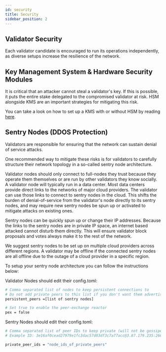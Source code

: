 ```yaml
---
id: security
title: Security
sidebar_position: 2
---
```


## Validator Security
Each validator candidate is encouraged to run its operations independently, as diverse setups increase the resilience of the network.

## Key Management System & Hardware Security Modules
It is critical that an attacker cannot steal a validator's key. If this is possible, it puts the entire stake delegated to the compromised validator at risk. HSM alongside KMS are an important strategies for mitigating this risk.

You can take a look on how to set up a KMS with or without HSM by reading [here](kms/kms.md).

## Sentry Nodes (DDOS Protection)
Validators are responsible for ensuring that the network can sustain denial of service attacks.

One recommended way to mitigate these risks is for validators to carefully structure their network topology in a so-called sentry node architecture.

Validator nodes should only connect to full-nodes they trust because they operate them themselves or are run by other validators they know socially. A validator node will typically run in a data center. Most data centers provide direct links to the networks of major cloud providers. The validator can use those links to connect to sentry nodes in the cloud. This shifts the burden of denial-of-service from the validator's node directly to its sentry nodes, and may require new sentry nodes be spun up or activated to mitigate attacks on existing ones.

Sentry nodes can be quickly spun up or change their IP addresses. Because the links to the sentry nodes are in private IP space, an internet based attacked cannot disturb them directly. This will ensure validator block proposals and votes always make it to the rest of the network.

We suggest sentry nodes to be set up on multiple cloud providers across different regions. A validator may be offline if the connected sentry nodes are all offline due to the outage of a cloud provider in a specific region. 

To setup your sentry node architecture you can follow the instructions below:

Validator Nodes should edit their config.toml:

```bash
# Comma separated list of nodes to keep persistent connections to
# Do not add private peers to this list if you don't want them advertised
persistent_peers =[list of sentry nodes]

# Set true to enable the peer-exchange reactor
pex = false
```

Sentry Nodes should edit their config.toml:

```bash
# Comma separated list of peer IDs to keep private (will not be gossiped to other peers)
# Example ID: 3e16af0cead27979e1fc3dac57d03df3c7a77acc@3.87.179.235:26656

private_peer_ids = "node_ids_of_private_peers"
```
  